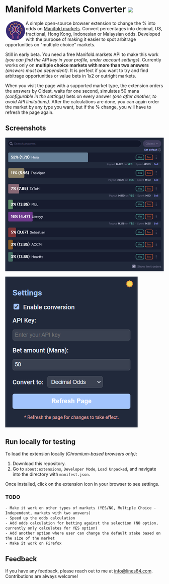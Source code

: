 # Manifold Markets Converter [![](https://img.shields.io/chrome-web-store/v/iknnonldghojokfkkecbkkagfjlhkdil?logo=google-chrome)](https://chrome.google.com/webstore/detail/manifold-markets-converte/iknnonldghojokfkkecbkkagfjlhkdil?hl=en)



<img align="left" src="Manifold Markets Converter/icon128.png" height="65px">

A simple open-source browser extension to change the % into odds on [Manifold.markets](https://manifold.markets?referrer=prezlus). Convert percentages into decimal, US, fractional, Hong Kong, Indonesian or Malaysian odds. Developed with the purpose of making it easier to spot arbitrage opportunities on "multiple choice" markets.

Still in early beta. You need a free Manifold.markets API to make this work _(you can find the API key in your profile, under account settings)_. Currently works only on **multiple choice markets with more than two answers** _(answers must be dependent)_. It is perfect if you want to try and find arbitrage opportunities or value bets in 1x2 or outright markets.

When you visit the page with a supported market type, the extension orders the answers by Oldest, waits for one second, simulates 50 mana _(configurable in the settings)_ bets on every answer _(one after another, to avoid API limitations)_. After the calculations are done, you can again order the market by any type you want, but if the % change, you will have to refresh the page again.

## Screenshots

![App Screenshot](https://github.com/lines64/Manifold-Markets-Converter/blob/main/Screenshots/Manifold%20Markets.png)

![App Screenshot](https://github.com/lines64/Manifold-Markets-Converter/blob/main/Screenshots/Manifold%20Markets%20Extension%20Settings.png)


## Run locally for testing

To load the extension locally _(Chromium-based browsers only)_:

 1. Download this repository.
 2. Go to `about:extensions`, `Developer Mode`, `Load Unpacked`, and navigate into the directory with `manifest.json`.

Once installed, click on the extension icon in your browser to see settings.

### TODO
    - Make it work on other types of markets (YES/NO, Multiple Choice - Independent, markets with two answers)
    - Speed up the odds calculation
    - Add odds calculation for betting against the selection (NO option, currently only calculates for YES option)
    - Add another option where user can change the default stake based on the size of the market
    - Make it work on Firefox

## Feedback

If you have any feedback, please reach out to me at info@lines64.com. Contributions are always welcome!
